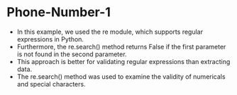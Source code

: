 # Phone-Number-1
* In this example, we used the re module, which supports regular expressions in Python.
* Furthermore, the re.search() method returns False if the first parameter is not found in the second parameter.
* This approach is better for validating regular expressions than extracting data.
* The re.search() method was used to examine the validity of numericals and special characters.
